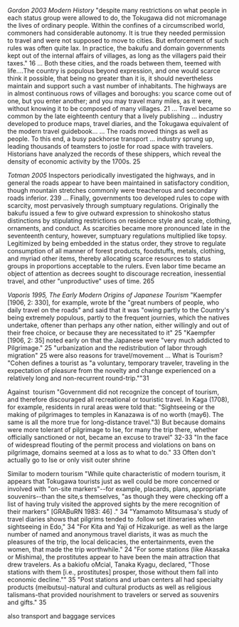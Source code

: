 

*Gordon 2003 Modern History*
	"despite many restrictions on what people in each status group were allowed to do, the Tokugawa did not micromanage the lives of ordinary people. Within the confines of a circumscribed world, commoners had considerable autonomy. It is true they needed permission to travel and were not supposed to move to cities. But enforcement of such rules was often quite lax. In practice, the bakufu and domain governments kept out of the internal affairs of villages, as long as the villagers paid their taxes." 16
	...
	Both these cities, and the roads between them, teemed with life….The country is populous beyond expression, and one would scarce think it possible, that being no greater than it is, it should nevertheless maintain and support such a vast number of inhabitants. The highways are in almost continuous rows of villages and boroughs: you scarce come out of one, but you enter another; and you may travel many miles, as it were, without knowing it to be composed of many villages. 21
	...
	Travel became so common by the late eighteenth century that a lively publishing
	...
	industry developed to produce maps, travel diaries, and the Tokugawa equivalent of the modern travel guidebook…
	...
	The roads moved things as well as people. To this end, a busy packhorse transport
	...
	industry sprung up, leading thousands of teamsters to jostle for road space with travelers. Historians have analyzed the records of these shippers, which reveal the density of economic activity by the 1700s. 25


*Totman 2005*
	Inspectors periodically investigated the highways, and in general the roads appear to have been maintained in satisfactory condition, though mountain stretches commonly were treacherous and secondary roads inferior. 239
	...
	Finally, governments too developed rules to cope with scarcity, most pervasively through sumptuary regulations. Originally the bakufu issued a few to give outward expression to shinokosho status distinctions by stipulating restrictions on residence style and scale, clothing, ornaments, and conduct. As scarcities became more pronounced late in the seventeenth century, however, sumptuary regulations multiplied like topsy. Legitimized by being embedded in the status order, they strove to regulate consumption of all manner of forest products, foodstuffs, metals, clothing, and myriad other items, thereby allocating scarce resources to status groups in proportions acceptable to the rulers. Even labor time became an object of attention as decrees sought to discourage recreation, inessential travel, and other "unproductive" uses of time. 265


*Vaporis 1995, The Early Modern Origins of Japanese Tourism*
	"Kaempfer [1906, 2: 330], for example, wrote bf the "great numbers of people, who daily travel on the roads" and said that it was "owing partly to the Country's being extremely populous, partly to the frequent journies, which the natives undertake, oftener than perhaps any other nation, either willingly and out of their free choice, or because they are necessitated to it" 25
	"Kaempfer [1906, 2: 35] noted early on that the Japanese were "very much addicted to Pilgrimage." 25
	"urbanization and the redistribution of labor through migration" 25 were also reasons for travel/movement
	...
What is Tourism?
	"Cohen defines a tourist as "a voluntary, temporary traveler, traveling in the expectation of pleasure from the novelty and change experienced on a relatively long and non-recurrent round-trip.""31

Against  tourism
	"Government did not recognize the concept of tourism, and therefore discouraged all recreational or touristic travel. In Kaga (1708), for example, residents in rural areas were told that: "Sightseeing or the making of pilgrimages to temples in Kanazawa is of no worth (may6). The same is all the more true for long-distance travel."3) But because domains were more tolerant of pilgrimage to Ise, for many the trip there, whether officially sanctioned or not, became an excuse to travel" 32-33
	"In the face of widespread flouting of the permit process and violations on bans on pilgrimage, domains seemed at a loss as to what to do." 33
	Often don't actually go to Ise or only visit outer shrine

Similar to modern tourism
	"While quite characteristic of modern tourism, it appears that Tokugawa tourists just as well could be more concerned or involved with "on-site markers"--for example, placards, plans, appropriate souvenirs--than the site,s themselves, "as though they were checking off a list of having truly visited the approved sights by the mere recognition of their markers" [GRABuRN 1983: 46] ." 34
	"Yamamoto Mitsumasa's study of travel diaries shows that pilgrims tended to .follow set itineraries when sightseeing in Edo," 34
	"For Kita and Yaji of Hizakurige. as well as the large number of named and anonymous travel diarists, it was as much the pleasures of the trip, the local delicacies, the entertainments, even the women, that made the trip worthwhile." 24
	"For some stations (like Akasaka or Mishima), the prostitutes appear to have been the main attraction that drew travelers. As a bakiofu oMcial, Tanaka Kyagu, declared, "Those stations with them [i.e., prostitutes] prosper, those without them fall into economic decline."" 35
	"Post stations and urban centers all had specialty products (meibutsu)-natural and cultural products as well as religious talismans-that provided nourishment to travelers or served as souvenirs and gifts." 35
	
also transport and baggage services